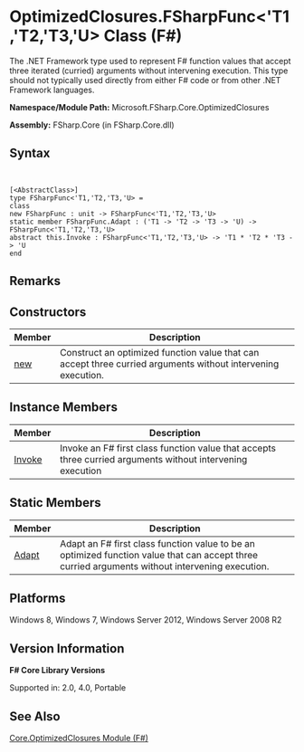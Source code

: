 # OptimizedClosures.FSharpFunc<'T1,'T2,'T3,'U> Class (F#)

The .NET Framework type used to represent F# function values that accept three iterated (curried) arguments without intervening execution. This type should not typically used directly from either F# code or from other .NET Framework languages.

**Namespace/Module Path:** Microsoft.FSharp.Core.OptimizedClosures

**Assembly:** FSharp.Core (in FSharp.Core.dll)


## Syntax


```


[<AbstractClass>]
type FSharpFunc<'T1,'T2,'T3,'U> =
class
new FSharpFunc : unit -> FSharpFunc<'T1,'T2,'T3,'U>
static member FSharpFunc.Adapt : ('T1 -> 'T2 -> 'T3 -> 'U) -> FSharpFunc<'T1,'T2,'T3,'U>
abstract this.Invoke : FSharpFunc<'T1,'T2,'T3,'U> -> 'T1 * 'T2 * 'T3 -> 'U
end

```



## Remarks

## Constructors


|Member|Description|
|------|-----------|
|[new](http://msdn.microsoft.com/en-us/library/c3330e7d-d6a6-4ce0-b579-2600ad2e0a74)|Construct an optimized function value that can accept three curried arguments without intervening execution.|

## Instance Members


|Member|Description|
|------|-----------|
|[Invoke](http://msdn.microsoft.com/en-us/library/212501c1-8378-461b-b5ad-54f8b3d41f56)|Invoke an F# first class function value that accepts three curried arguments without intervening execution|

## Static Members


|Member|Description|
|------|-----------|
|[Adapt](http://msdn.microsoft.com/en-us/library/785cfdb2-21e1-4f8f-930f-db6de480ae47)|Adapt an F# first class function value to be an optimized function value that can accept three curried arguments without intervening execution.|

## Platforms
Windows 8, Windows 7, Windows Server 2012, Windows Server 2008 R2


## Version Information
**F# Core Library Versions**

Supported in: 2.0, 4.0, Portable




## See Also
[Core.OptimizedClosures Module &#40;F&#35;&#41;](Core.OptimizedClosures-Module-%28FSharp%29.md)

